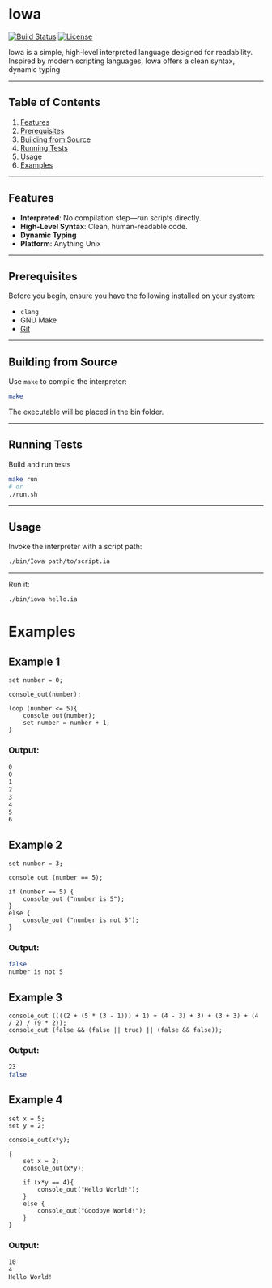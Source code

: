 # Iowa

[![Build Status](https://img.shields.io/badge/build-passing-brightgreen.svg)](#)
[![License](https://img.shields.io/badge/license-MIT-blue.svg)](#)

Iowa is a simple, high‑level interpreted language designed for readability. Inspired by modern scripting languages, Iowa offers a clean syntax, dynamic typing

---

## Table of Contents

1. [Features](#features)
2. [Prerequisites](#prerequisites)
4. [Building from Source](#building-from-source)
5. [Running Tests](#running-tests)
6. [Usage](#usage)
7. [Examples](#examples)

---

## Features

* **Interpreted**: No compilation step—run scripts directly.
* **High-Level Syntax**: Clean, human-readable code.
* **Dynamic Typing**
* **Platform**: Anything Unix

---

## Prerequisites

Before you begin, ensure you have the following installed on your system:

* `clang`
* GNU Make
* [Git](https://git-scm.com/)

---

## Building from Source

Use `make` to compile the interpreter:

```bash
make
```

The executable will be placed in the bin folder.


---

## Running Tests

Build and run tests

```bash
make run 
# or
./run.sh
```

---

## Usage

Invoke the interpreter with a script path:

```bash
./bin/Iowa path/to/script.ia
```

---

Run it:

```bash
./bin/iowa hello.ia
```
# Examples

## Example 1
```iowa
set number = 0;

console_out(number);

loop (number <= 5){
    console_out(number);
    set number = number + 1;
}
```

### Output: 
```bash
0
0
1
2
3
4
5
6
```

## Example 2
```iowa++
set number = 3;

console_out (number == 5);

if (number == 5) {
    console_out ("number is 5");
}
else {
    console_out ("number is not 5");
}

```
### Output: 
```bash
false
number is not 5
```

## Example 3
```iowa++
console_out ((((2 + (5 * (3 - 1))) + 1) + (4 - 3) + 3) + (3 + 3) + (4 / 2) / (9 * 2));
console_out (false && (false || true) || (false && false));
```

### Output:
```bash
23
false
```

## Example 4
```iowa++
set x = 5;
set y = 2;

console_out(x*y);

{
    set x = 2;
    console_out(x*y);
    
    if (x*y == 4){
        console_out("Hello World!");
    }
    else {
        console_out("Goodbye World!");
    }
}
```

### Output:
```bash
10
4
Hello World!
```








